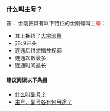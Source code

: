 ### 什么叫主号？
答：
金刚把具有以下特征的金刚号叫<font color="red">主号</font>：
- 其上捆绑了[大宗流量](https://a2zitpro.github.io/web/什么是大宗流量)
- 非c9开头
- 连通后供您播放视频
- 连通次数最多
- 连通时间最长

#### 建议阅读以下条目
- [什么叫副号？](https://a2zitpro.github.io/web/副号)
- [主号、副号各有何用途？](https://a2zitpro.github.io/web/主号副号的用途)
